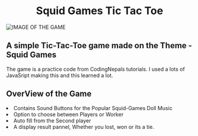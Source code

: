 <h1 align="center">Squid Games Tic Tac Toe</h1>

<img src="squidgames.PNG" alt="IMAGE OF THE GAME"> 
<h2>A simple Tic-Tac-Toe game made on the Theme - Squid Games </h2>
<p>The game is a practice code from CodingNepals tutorials. I used a lots of JavaSript making this and this learned a lot.</p>


<h2>OverView of the Game</h2>
<li>Contains Sound Buttons for the Popular Squid-Games Doll Music</li>
<li>Option to choose between Players or Worker</li>
<li>Auto fill from the Second player</li>
<li>A display result pannel, Whether you lost, won or its a tie.</li>
